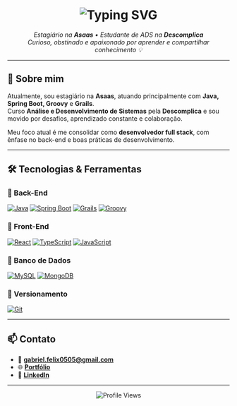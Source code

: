 <h1 align="center">
  <img src="https://readme-typing-svg.herokuapp.com?color=F7A248&center=true&vCenter=true&multiline=true&lines=Olá,+eu+sou+Gabriel+Félix!;Desenvolvedor+Full+Stack+em+formação;Apaixonado+por+tecnologia+e+código." alt="Typing SVG" />
</h1>

<p align="center">
  <i>Estagiário na <strong>Asaas</strong> • Estudante de ADS na <strong>Descomplica</strong></i><br>
  <i>Curioso, obstinado e apaixonado por aprender e compartilhar conhecimento 💡</i>
</p>

---

## 🧠 Sobre mim

Atualmente, sou estagiário na <strong>Asaas</strong>, atuando principalmente com <strong>Java, Spring Boot, Groovy</strong> e <strong>Grails</strong>.  
Curso <strong>Análise e Desenvolvimento de Sistemas</strong> pela <strong>Descomplica</strong> e sou movido por desafios, aprendizado constante e colaboração.

Meu foco atual é me consolidar como <strong>desenvolvedor full stack</strong>, com ênfase no back-end e boas práticas de desenvolvimento.

---

## 🛠️ Tecnologias & Ferramentas

### 🚀 Back-End
[![Java](https://img.shields.io/badge/Java-ED8B00?style=for-the-badge&logo=java&logoColor=white)](https://www.java.com/)
[![Spring Boot](https://img.shields.io/badge/SpringBoot-6DB33F?style=for-the-badge&logo=spring-boot&logoColor=white)](https://spring.io/)
[![Grails](https://img.shields.io/badge/Grails-8CC84B?style=for-the-badge&logo=grails&logoColor=white)](https://grails.org/)
[![Groovy](https://img.shields.io/badge/Groovy-4298B8?style=for-the-badge&logo=apache-groovy&logoColor=white)](https://groovy-lang.org/)

### 🎨 Front-End
[![React](https://img.shields.io/badge/React-20232A?style=for-the-badge&logo=react&logoColor=61DAFB)](https://reactjs.org/)
[![TypeScript](https://img.shields.io/badge/TypeScript-007ACC?style=for-the-badge&logo=typescript&logoColor=white)](https://www.typescriptlang.org/)
[![JavaScript](https://img.shields.io/badge/JavaScript-F7DF1E?style=for-the-badge&logo=javascript&logoColor=black)](https://developer.mozilla.org/docs/Web/JavaScript)

### 💾 Banco de Dados
[![MySQL](https://img.shields.io/badge/MySQL-005C84?style=for-the-badge&logo=mysql&logoColor=white)](https://www.mysql.com/)
[![MongoDB](https://img.shields.io/badge/MongoDB-4EA94B?style=for-the-badge&logo=mongodb&logoColor=white)](https://www.mongodb.com/)

### 📁 Versionamento
[![Git](https://img.shields.io/badge/Git-F05032?style=for-the-badge&logo=git&logoColor=white)](https://git-scm.com/)

---

## 📫 Contato

- 📧 **gabriel.felix0505@gmail.com**  
- 🌐 [**Portfólio**](https://071gaybol.github.io/Sobre-Gabriel/)  
- 💼 [**LinkedIn**](https://www.linkedin.com/in/gabriel-f%C3%A9lix-o071/)

---

<p align="center">
  <img src="https://komarev.com/ghpvc/?username=071Gaybol&style=flat-square&color=blue" alt="Profile Views" />
</p>

